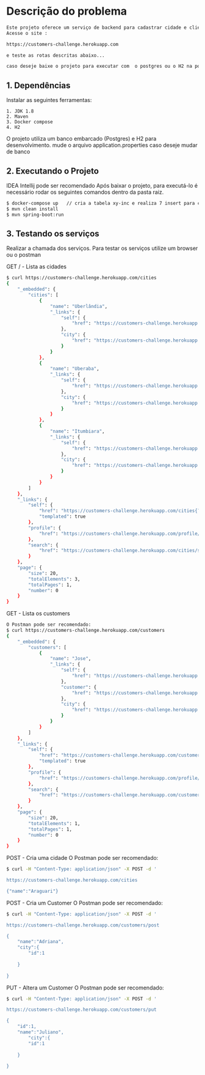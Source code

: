 # Descrição do problema 

```sh
Este projeto oferece um serviço de backend para cadastrar cidade e clientes
Acesse o site :

https://customers-challenge.herokuapp.com

e teste as rotas descritas abaixo...

caso deseje baixe o projeto para executar com  o postgres ou o H2 na porta localhot:8080
```
 
## 1. Dependências

Instalar as seguintes ferramentas:

    1. JDK 1.8
    2. Maven
    3. Docker compose
    4. H2
    
O projeto utiliza um banco embarcado (Postgres) e H2 para desenvolvimento.
mude o arquivo application.properties caso deseje mudar de banco
 
## 2. Executando o Projeto
 IDEA Intellij pode ser recomendado
Após baixar o projeto, para executá-lo é necessário rodar os seguintes comandos dentro da pasta raiz.

```sh
$ docker-compose up   // cria a tabela xy-inc e realiza 7 insert para começar a testar os serviços de forma automatizada.
$ mvn clean install   
$ mvn spring-boot:run 
```
## 3. Testando os serviços
Realizar a chamada dos serviços. 
Para testar os serviços utilize um browser ou o postman


GET / - Lista as cidades
```sh
$ curl https://customers-challenge.herokuapp.com/cities
{
    "_embedded": {
        "cities": [
            {
                "name": "Uberlândia",
                "_links": {
                    "self": {
                        "href": "https://customers-challenge.herokuapp.com/cities/1"
                    },
                    "city": {
                        "href": "https://customers-challenge.herokuapp.com/cities/1"
                    }
                }
            },
            {
                "name": "Uberaba",
                "_links": {
                    "self": {
                        "href": "https://customers-challenge.herokuapp.com/cities/2"
                    },
                    "city": {
                        "href": "https://customers-challenge.herokuapp.com/cities/2"
                    }
                }
            },
            {
                "name": "Itumbiara",
                "_links": {
                    "self": {
                        "href": "https://customers-challenge.herokuapp.com/cities/3"
                    },
                    "city": {
                        "href": "https://customers-challenge.herokuapp.com/cities/3"
                    }
                }
            }
        ]
    },
    "_links": {
        "self": {
            "href": "https://customers-challenge.herokuapp.com/cities{?page,size,sort}",
            "templated": true
        },
        "profile": {
            "href": "https://customers-challenge.herokuapp.com/profile/cities"
        },
        "search": {
            "href": "https://customers-challenge.herokuapp.com/cities/search"
        }
    },
    "page": {
        "size": 20,
        "totalElements": 3,
        "totalPages": 1,
        "number": 0
    }
}
```

GET - Lista os customers
```sh
O Postman pode ser recomendado:
$ curl https://customers-challenge.herokuapp.com/customers
{
    "_embedded": {
        "customers": [
            {
                "name": "Jose",
                "_links": {
                    "self": {
                        "href": "https://customers-challenge.herokuapp.com/customers/4"
                    },
                    "customer": {
                        "href": "https://customers-challenge.herokuapp.com/customers/4"
                    },
                    "city": {
                        "href": "https://customers-challenge.herokuapp.com/customers/4/city"
                    }
                }
            }
        ]
    },
    "_links": {
        "self": {
            "href": "https://customers-challenge.herokuapp.com/customers{?page,size,sort}",
            "templated": true
        },
        "profile": {
            "href": "https://customers-challenge.herokuapp.com/profile/customers"
        },
        "search": {
            "href": "https://customers-challenge.herokuapp.com/customers/search"
        }
    },
    "page": {
        "size": 20,
        "totalElements": 1,
        "totalPages": 1,
        "number": 0
    }
}
```

POST - Cria uma cidade
O Postman pode ser recomendado:
```sh
$ curl -H "Content-Type: application/json" -X POST -d '

https://customers-challenge.herokuapp.com/cities

{"name":"Araguari"}

```


POST - Cria um Customer
O Postman pode ser recomendado:
```sh
$ curl -H "Content-Type: application/json" -X POST -d '

https://customers-challenge.herokuapp.com/customers/post

{
	"name":"Adriana",
	"city":{
		"id":1
		
	}
		
}

```


PUT - Altera um Customer
O Postman pode ser recomendado:
```sh
$ curl -H "Content-Type: application/json" -X POST -d '

https://customers-challenge.herokuapp.com/customers/put

{
	"id":1,
	"name":"Juliano",
		"city":{
		"id":1
		
	}
	
}

```
